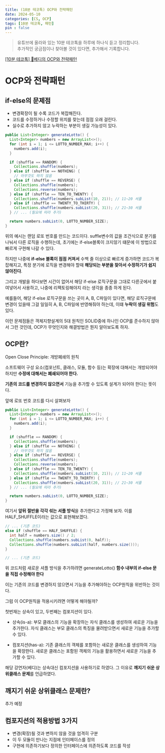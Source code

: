 ```yaml
---
title: (10분 테코톡) OCP와 전략패턴
date: 2024-05-10
categories: [CS, OCP]
tags: [10분 테코톡, 패턴]
pin : false
---
```

> 유튜브에 올라와 있는 10분 테코톡을 하루에 하나식 듣고 정리합니다. <br>
> 추가적인 궁금점이나 찾아볼 것이 있다면, 추가해서 기록합니다.

[[10분 테코톡] 👾베디의 OCP와 전략패턴](https://www.youtube.com/watch?v=90ZDvHl8ROE&list=PLgXGHBqgT2TvpJ_p9L_yZKPifgdBOzdVH&index=459&t=47s)

# OCP와 전략패턴


## if-else의 문제점

- 변경확장이 될 수록 코드가 복잡해진다.
- 코드를 수정하거나 수정할 위치를 찾는데 점점 오래 걸린다.
- 실수로 추가하지 않고 누락하는 부분이 생길 가능성이 있다.

```java
public List<Integer> generateLotto() {
  List<Integer> numbers = new ArrayList<>();
  for (int i = 1; i <= LOTTO_NUMBER_MAX; i++) {
    numbers.add(i);
  }

  if (shuffle == RANDOM) {
    Collections.shuffle(numbers);
  } else if (shuffle == NOTHING) {
    // 아무것도 하지 않음
  } else if (shuffle == REVERSE) {
    Collections.shuffle(numbers);
    Collections.reverse(numbers);
  } else if (shuffle == TEN_TO_TWENTY) {
    Collections.shuffle(numbers.subList(10, 21)); // 11~20 셔플
  } else if (shuffle == TWENTY_TO_THIRTY) {
    Collections.shuffle(numbers.subList(20, 31)); // 21~30 셔플
  } // ... (필요에 따라 추가)

  return numbers.subList(0, LOTTO_NUMBER_SIZE);
}
```

위의 예시는 랜덤 로또 번호를 만드는 코드이다. suffle변수의 값을 조건식으로 분기를 나눠서
다른 로직을 수행하는데, 초기에는 if-else블록이 크지않기 떄문에 이 방법으로 빠르게 구현해 나갈 수 있다.


하지만 나중에 **if-else 블록이 점점 커져서** 수백 줄 이상으로 빠르게 증가하면 코드가 복잡해지고, 
특정 분기에 로직을 변경해야 할때 **해당되는 부분을 찾아서 수정하기가 쉽지 않아진다**.

그리고 개발을 하다보면 시간이 없어서 해당 if-else 로직구문을 그대로 다른곳에서 붙여넣어서 사용하고, 나중에 리팩토링해야지 라는 생각을 종종 하게 된다.

예를들어, 해당 if-else 로직구문을 쓰는 곳이 A, B, C파일이 있다면, 해당 로직구문에 변경이 있을때 그걸 일일히 A, B, C파일에 반영해줘야 하는데, 이떄 **누락이 생길 위험**도 있다.

이런 문제점들은 객체지향설계의 5대 원칙인 SOLID중에 하나인 OCP를 준수하지 않아서 그런 것인데, OCP가 무엇인지와 해결방법은 뭔지 알아보도록 하자.

## OCP란?

Open Close Principle: 개방폐쇄의 원칙

소프트웨어 구성 요소(컴포넌트, 클래스, 모듈, 함수 등)는 확장에 대해서는 개방되어야 하지만 **수정에 대해서는 폐쇄되어야 한다.**

**기존의 코드를 변경하지 않으면서** 기능을 추가할 수 있도록 설계가 되어야 한다는 뜻이다.

앞에 로또 번호 코드를 다시 살펴보자 

```java
public List<Integer> generateLotto() {
  List<Integer> numbers = new ArrayList<>();
  for (int i = 1; i <= LOTTO_NUMBER_MAX; i++) {
    numbers.add(i);
  }

  if (shuffle == RANDOM) {
    Collections.shuffle(numbers);
  } else if (shuffle == NOTHING) {
    // 아무것도 하지 않음
  } else if (shuffle == REVERSE) {
    Collections.shuffle(numbers);
    Collections.reverse(numbers);
  } else if (shuffle == TEN_TO_TWENTY) {
    Collections.shuffle(numbers.subList(10, 21)); // 11~20 셔플
  } else if (shuffle == TWENTY_TO_THIRTY) {
    Collections.shuffle(numbers.subList(20, 31)); // 21~30 셔플
  } // ... (필요에 따라 추가)

  return numbers.subList(0, LOTTO_NUMBER_SIZE);
}
```
여기서 **앞뒤 절반을 각각 섞는 셔플 방식**을 추가한다고 가정해 보자. 이를 HALF_SHUFFLE이라는 값으로 표현해보겠다.

```Java
// ... (기존 코드)
else if (shuffle == HALF_SHUFFLE) {
  int half = numbers.size() / 2;
  Collections.shuffle(numbers.subList(0, half));
  Collections.shuffle(numbers.subList(half, numbers.size()));
}

// ... (기존 코드)
```


위 코드처럼 새로운 셔플 방식을 추가하려면 generateLotto() **함수 내부의 if-else 문을 직접 수정해야 한다**

이는 기존의 코드를 변경하지 않으면서 기능을 추가해야하는 OCP원칙을 위반하는 것이다.

그럼 이 OCP원칙을 적용시키려면 어떻게 해야될까?

첫번재는 상속이 있고, 두번째는 컴포지션이 있다.

- 상속(is-a): 부모 클래스의 기능을 확장하는 자식 클래스를 생성하여 새로운 기능을 추가한다. 자식 클래스는 부모 클래스의 특징을 물려받으면서 새로운 기능을 추가할 수 있다.


- 컴포지션(has-a): 기존 클래스의 객체를 포함하는 새로운 클래스를 생성하여 기능을 확장한다. 새로운 클래스는 포함된 객체의 기능을 활용하면서 새로운 기능을 추가할 수 있다.

해당 강연자(베디)는 상속대신 컴포지션을 사용하기로 하였다. 그 이유로 **깨지기 쉬운 상위클래스 문제**를 언급하였다.


## 깨지기 쉬운 상위클래스 문제란?

추가 예정


## 컴포지션의 적용방법 3가지

- 변경(확장)될 것과 변하지 않을 것을 엄격히 구분
- 이 두 모듈이 만나는 지점에 인터페이스를 정의
- 구현에 의존하기보다 정의한 인터페이스에 의존하도록 코드를 작성

